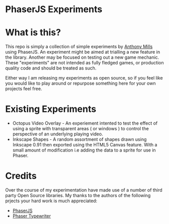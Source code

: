 # PhaserJS Experiments

# What is this?

This repo is simply a collection of simple experiments by [Anthony Mills](http://www.anthony-mills.com) using PhaserJS. An experiment might be aimed at trialling a new feature in the library. Another may be focused on testing out a new game mechanic. These "experiments" are not intended as fully fledged games, or production quality code and should be treated as such. 

Either way I am releasing my experiments as open source, so if you feel like you would like to play around or repurpose something here for your own projects feel free.

# Existing Experiments

* Octopus Video Overlay - An experiement intented to test the effect of using a sprite with transparent areas ( or windows ) to control the perspective of an underlying playing video.
* Inkscape Shapes - A random assortment of shapes drawn using Inkscape 0.91 then exported using the HTML5 Canvas feature. With a small amount of modification i.e adding the data to a sprite for use in Phaser.

# Credits

Over the course of my experimentation have made use of a number of third party Open Source libraries. My thanks to the authors of the following prjects your hard work is much appreciated:

* [PhaserJS](http://phaser.io)
* [Phaser Typewriter](https://github.com/netgfx/Phaser-typewriter)